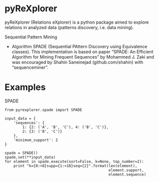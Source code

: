pyReXplorer
=====

pyReXplorer (Relations eXplorer) is a python package aimed to explore relations 
in analyzed data (patterns discovery, i.e. data mining).

Sequential Pattern Mining

- Algorithm SPADE (Sequential PAttern Discovery using Equivalence classes). This 
implementation is based on paper “SPADE: An Efficient Algorithm for Mining 
Frequent Sequences” by Mohammed J. Zaki and was encouraged by Shahin Saneinejad 
(github.com/shahin) with “sequenceminer”.



Examples
=====

SPADE

    from pyrexplorer.spade import SPADE

    input_data = {
        'sequences': {
            1: {2: ('A', 'B', 'C'), 4: ('B', 'C')},
            2: {3: ('B', 'C')}
        },
        'minimum_support': 2
    }

    spade = SPADE()
    spade.set(**input_data)
    for element in spade.execute(sort=False, k=None, top_number=2):
        print "k={0:<8}supp={1:<10}seq={2}".format(len(element),
                                                   element.support,
                                                   element.sequence)
